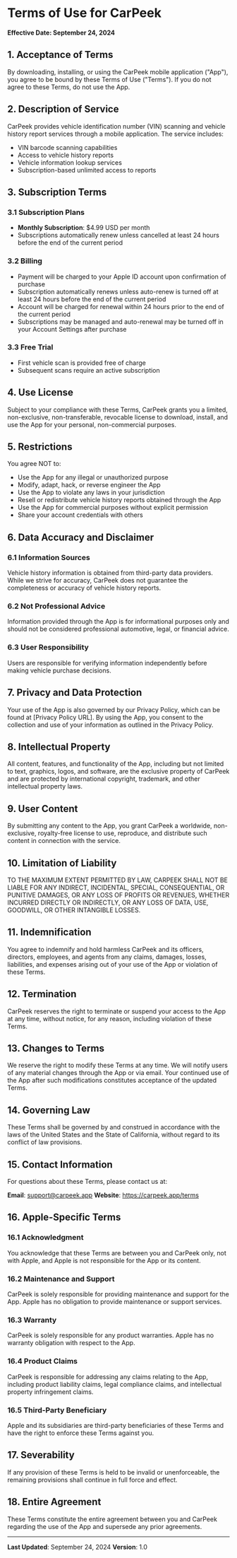 # Terms of Use for CarPeek

**Effective Date: September 24, 2024**

## 1. Acceptance of Terms

By downloading, installing, or using the CarPeek mobile application ("App"), you agree to be bound by these Terms of Use ("Terms"). If you do not agree to these Terms, do not use the App.

## 2. Description of Service

CarPeek provides vehicle identification number (VIN) scanning and vehicle history report services through a mobile application. The service includes:
- VIN barcode scanning capabilities
- Access to vehicle history reports
- Vehicle information lookup services
- Subscription-based unlimited access to reports

## 3. Subscription Terms

### 3.1 Subscription Plans
- **Monthly Subscription**: $4.99 USD per month
- Subscriptions automatically renew unless cancelled at least 24 hours before the end of the current period

### 3.2 Billing
- Payment will be charged to your Apple ID account upon confirmation of purchase
- Subscription automatically renews unless auto-renew is turned off at least 24 hours before the end of the current period
- Account will be charged for renewal within 24 hours prior to the end of the current period
- Subscriptions may be managed and auto-renewal may be turned off in your Account Settings after purchase

### 3.3 Free Trial
- First vehicle scan is provided free of charge
- Subsequent scans require an active subscription

## 4. Use License

Subject to your compliance with these Terms, CarPeek grants you a limited, non-exclusive, non-transferable, revocable license to download, install, and use the App for your personal, non-commercial purposes.

## 5. Restrictions

You agree NOT to:
- Use the App for any illegal or unauthorized purpose
- Modify, adapt, hack, or reverse engineer the App
- Use the App to violate any laws in your jurisdiction
- Resell or redistribute vehicle history reports obtained through the App
- Use the App for commercial purposes without explicit permission
- Share your account credentials with others

## 6. Data Accuracy and Disclaimer

### 6.1 Information Sources
Vehicle history information is obtained from third-party data providers. While we strive for accuracy, CarPeek does not guarantee the completeness or accuracy of vehicle history reports.

### 6.2 Not Professional Advice
Information provided through the App is for informational purposes only and should not be considered professional automotive, legal, or financial advice.

### 6.3 User Responsibility
Users are responsible for verifying information independently before making vehicle purchase decisions.

## 7. Privacy and Data Protection

Your use of the App is also governed by our Privacy Policy, which can be found at [Privacy Policy URL]. By using the App, you consent to the collection and use of your information as outlined in the Privacy Policy.

## 8. Intellectual Property

All content, features, and functionality of the App, including but not limited to text, graphics, logos, and software, are the exclusive property of CarPeek and are protected by international copyright, trademark, and other intellectual property laws.

## 9. User Content

By submitting any content to the App, you grant CarPeek a worldwide, non-exclusive, royalty-free license to use, reproduce, and distribute such content in connection with the service.

## 10. Limitation of Liability

TO THE MAXIMUM EXTENT PERMITTED BY LAW, CARPEEK SHALL NOT BE LIABLE FOR ANY INDIRECT, INCIDENTAL, SPECIAL, CONSEQUENTIAL, OR PUNITIVE DAMAGES, OR ANY LOSS OF PROFITS OR REVENUES, WHETHER INCURRED DIRECTLY OR INDIRECTLY, OR ANY LOSS OF DATA, USE, GOODWILL, OR OTHER INTANGIBLE LOSSES.

## 11. Indemnification

You agree to indemnify and hold harmless CarPeek and its officers, directors, employees, and agents from any claims, damages, losses, liabilities, and expenses arising out of your use of the App or violation of these Terms.

## 12. Termination

CarPeek reserves the right to terminate or suspend your access to the App at any time, without notice, for any reason, including violation of these Terms.

## 13. Changes to Terms

We reserve the right to modify these Terms at any time. We will notify users of any material changes through the App or via email. Your continued use of the App after such modifications constitutes acceptance of the updated Terms.

## 14. Governing Law

These Terms shall be governed by and construed in accordance with the laws of the United States and the State of California, without regard to its conflict of law provisions.

## 15. Contact Information

For questions about these Terms, please contact us at:

**Email**: support@carpeek.app
**Website**: https://carpeek.app/terms

## 16. Apple-Specific Terms

### 16.1 Acknowledgment
You acknowledge that these Terms are between you and CarPeek only, not with Apple, and Apple is not responsible for the App or its content.

### 16.2 Maintenance and Support
CarPeek is solely responsible for providing maintenance and support for the App. Apple has no obligation to provide maintenance or support services.

### 16.3 Warranty
CarPeek is solely responsible for any product warranties. Apple has no warranty obligation with respect to the App.

### 16.4 Product Claims
CarPeek is responsible for addressing any claims relating to the App, including product liability claims, legal compliance claims, and intellectual property infringement claims.

### 16.5 Third-Party Beneficiary
Apple and its subsidiaries are third-party beneficiaries of these Terms and have the right to enforce these Terms against you.

## 17. Severability

If any provision of these Terms is held to be invalid or unenforceable, the remaining provisions shall continue in full force and effect.

## 18. Entire Agreement

These Terms constitute the entire agreement between you and CarPeek regarding the use of the App and supersede any prior agreements.

---

**Last Updated**: September 24, 2024
**Version**: 1.0